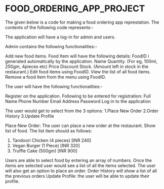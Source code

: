 # FOOD_ORDERING_APP_PROJECT
The given below is a code for making a food ordering app represtation.
The contents of the following code represents:-


The application will have a log-in for admin and users.


Admin contains the following functionalities:-

Add new food items. Food Item will have the following details:
FoodID i generated automatically by the application.
Name
Quantity. (For eg, 100ml, 250gm, 4pieces etc)
Price
Discount
Stock. (Amount left in stock in the restaurant.)
Edit food items using FoodID.
View the list of all food items.
Remove a food item from the menu using FoodID.


The user will have the following functionalities:-

Register on the application. Following to be entered for registration:
Full Name
Phone Number
Email
Address
Password
Log in to the application

The user would get to select from the 3 options:
1.Place New Order
2.Order History
3.Update Profile

Place New Order: The user can place a new order at the restaurant.
Show list of food. The list item should as follows:
1. Tandoori Chicken (4 pieces) [INR 240]
2. Vegan Burger (1 Piece) [INR 320]
3. Truffle Cake (500gm) [INR 900]

Users are able to select food by entering an array of numbers. 
Once the items are selected user would see a list of all the items selected. The user will also get an option to place an order.
Order History will show a list of all the previous orders
Update Profile: the user will be able to update their profile.
